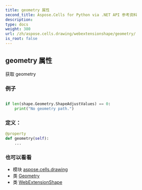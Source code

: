 ```yaml
---
title: geometry 属性
second_title: Aspose.Cells for Python via .NET API 参考资料
description:
type: docs
weight: 380
url: /zh/aspose.cells.drawing/webextensionshape/geometry/
is_root: false
---
```

## geometry 属性

获取 geometry

### 例子

```python

if len(shape.Geometry.ShapeAdjustValues) == 0:
    print("No geometry path.")

```
### 定义：
```python
@property
def geometry(self):
    ...
```

### 也可以看看
* 模块 [aspose.cells.drawing](../../)
* 类 [Geometry](/cells/python-net/zh/aspose.cells.drawing/geometry)
* 类 [WebExtensionShape](/cells/python-net/zh/aspose.cells.drawing/webextensionshape)
